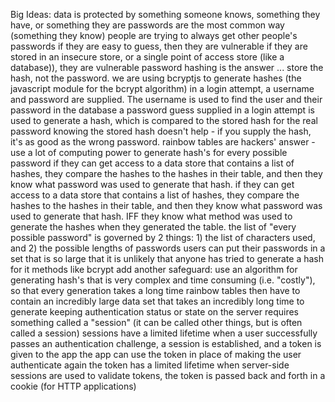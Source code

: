 Big Ideas:
data is protected by something someone knows, something they have, or something they are
passwords are the most common way (something they know)
people are trying to always get other people's passwords
if they are easy to guess, then they are vulnerable
if they are stored in an insecure store, or a single point of access store (like a database)), they are vulnerable
password hashing is the answer ... store the hash, not the password.
we are using bcryptjs to generate hashes (the javascript module for the bcrypt algorithm)
in a login attempt, a username and password are supplied. The username is used to find the user and their password in the database
a password guess supplied in a login attempt is used to generate a hash, which is compared to the stored hash for the real password
knowing the stored hash doesn't help - if you supply the hash, it's as good as the wrong password.
rainbow tables are hackers' answer - use a lot of computing power to generate hash's for every possible password if they can get access to a data store that contains a list of hashes, they compare the hashes to the hashes in their table, and then they know what password was used to generate that hash.
if they can get access to a data store that contains a list of hashes, they compare the hashes to the hashes in their table, and then they know what password was used to generate that hash.
IFF they know what method was used to generate the hashes when they generated the table.
the list of "every possible password" is governed by 2 things: 1) the list of characters used, and 2) the possible lengths of passwords
users can put their passwords in a set that is so large that it is unlikely that anyone has tried to generate a hash for it
methods like bcrypt add another safeguard: use an algorithm for generating hash's that is very complex and time consuming (i.e. "costly"), so that every generation takes a long time
rainbow tables then have to contain an incredibly large data set that takes an incredibly long time to generate
keeping authentication status or state on the server requires something called a "session" (it can be called other things, but is often called a session)
sessions have a limited lifetime
when a user successfully passes an authentication challenge, a session is established, and a token is given to the app
the app can use the token in place of making the user authenticate again
the token has a limited lifetime
when server-side sessions are used to validate tokens, the token is passed back and forth in a cookie (for HTTP applications)
